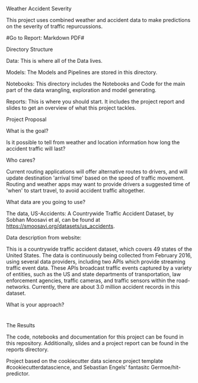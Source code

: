 Weather Accident Severity

This project uses combined weather and accident data to make predictions on the severity of traffic repurcussions.

#Go to Report: Markdown PDF#

Directory Structure

Data: This is where all of the Data lives.

Models: The Models and Pipelines are stored in this directory.

Notebooks: This directory includes the Notebooks and Code for the main part of the data wrangling, exploration and model generating.

Reports: This is where you should start. It includes the project report and slides to get an overview of what this project tackles.

Project Proposal

What is the goal?

Is it possible to tell from weather and location information how long the accident traffic will last?

Who cares?

Current routing applications will offer alternative routes to drivers, and will update destination 'arrival time' based on the speed of traffic movement.  Routing and weather apps may want to provide drivers a suggested time of 'when' to start travel, to avoid accident traffic altogether. 

What data are you going to use?

The data, US-Accidents: A Countrywide Traffic Accident Dataset, by Sobhan Moosavi et al, can be found at https://smoosavi.org/datasets/us_accidents.  

Data description from website:

This is a countrywide traffic accident dataset, which covers 49 states of the United States. The data is continuously being collected from February 2016, using several data providers, including two APIs which provide streaming traffic event data. These APIs broadcast traffic events captured by a variety of entities, such as the US and state departments of transportation, law enforcement agencies, traffic cameras, and traffic sensors within the road-networks. Currently, there are about 3.0 million accident records in this dataset.

What is your approach?

# #

The Results

The code, notebooks and documentation for this project can be found in this repository. Additionally, slides and a project report can be found in the reports directory. 

Project based on the cookiecutter data science project template #cookiecutterdatascience, and Sebastian Engels' fantasitc Germoe/hit-predictor. 
